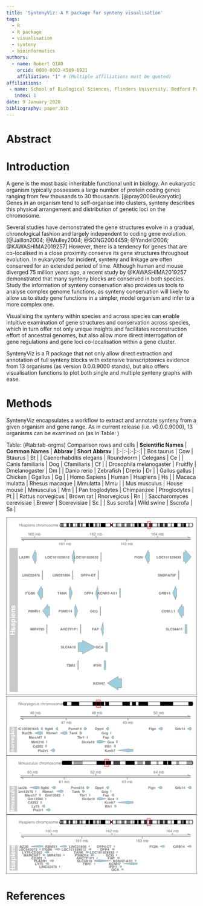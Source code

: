```yaml
---
title: 'SyntenyViz: A R package for synteny visualisation'
tags:
  - R
  - R package
  - visualisation
  - synteny
  - bioinformatics
authors:
  - name: Robert QIAO
    orcid: 0000-0003-4569-6921
    affiliation: "1" # (Multiple affiliations must be quoted)
affiliations:
 - name: School of Biological Sciences, Flinders University, Bedford Park, SA 5042, Australia
   index: 1
date: 9 January 2020
bibliography: paper.bib
---
```

# Abstract

# Introduction
A gene is the most basic inheritable functional unit in biology. An eukaryotic organism typically possesses a large number of protein coding genes ranging from few thousands to 30 thousands. [@pray2008eukaryotic] Genes in an organism tend to self-organise into clusters, synteny describes this physical arrangement and distribution of genetic loci on the chromosome.

Several studies have demonstrated the gene structures evolve in a gradual, chronological fashion and largely independent to coding gene evolution. [@Jaillon2004; @Mulley2004; @SONG2004459; @Yandell2006; @KAWASHIMA2019257] However, there is a tendency for genes that are co-localised in a close proximity conserve its gene structures throughout evolution. In eukaryotes for incident, synteny and linkage are often conserved for an extended period of time. Although human and mouse diverged 75 million years ago, a recent study by @KAWASHIMA2019257 demonstrated that many synteny blocks are conserved in both species. Study the information of synteny conservation also provides us tools to analyse complex genome functions, as synteny conservation will likely to allow us to study gene functions in a simpler, model organism and infer to a more complex one.

Visualising the synteny within species and across species can enable intuitive examination of gene structures and conservation across species, which in turn offer not only unique insights and facilitates reconstruction effort of ancestral genomes, but also allow more direct interrogation of gene regulations and gene loci co-localisation within a gene cluster.

SyntenyViz is a R package that not only allow direct extraction and annotation of full synteny blocks with extensive transcriptomics evidence from 13 organisms (as version 0.0.0.9000 stands), but also offers visualisation functions to plot both single and multiple synteny graphs with ease.

# Methods
SyntenyViz encapsulates a workflow to extract and annotate synteny from a given organism and gene range. As in current release (i.e. v0.0.0.9000), 13 organisms can be examined on (as in Table: )

Table: (\#tab:tab-orgms) Comparison rows and cells
|	__Scientific Names__	|	__Common Names__	|	__Abbrav__	|	__Short Abbrav__	|
|:-|:-|:-|:-:|
|	 Bos taurus 	|	 Cow 	|	 Btaurus	|	Bt	|
|	 Caenorhabditis elegans 	|	 Roundworm 	|	 Celegans	|	Ce	|
|	 Canis familiaris 	|	 Dog 	|	 Cfamiliaris	|	Cf	|
|	 Drosophila melanogaster 	|	 Fruitfly 	|	 Dmelanogaster	|	Dm	|
|	 Danio rerio 	|	 Zebrafish 	|	 Drerio	|	Dr	|
|	 Gallus gallus 	|	 Chicken 	|	 Ggallus	|	Gg	|
|	 Homo Sapiens 	|	 Human 	|	 Hsapiens	|	Hs	|
|	 Macaca mulatta 	|	 Rhesus macaque 	|	 Mmulatta	|	Mmu	|
|	 Mus musculus 	|	 House mouse 	|	 Mmusculus	|	Mm	|
|	 Pan troglodytes 	|	 Chimpanzee 	|	 Ptroglodytes	|	Pt	|
|	 Rattus norvegicus 	|	 Brown rat 	|	 Rnorvegicus	|	Rn	|
|	 Saccharomyces cerevisiae 	|	 Brewer	|	 Scerevisiae	|	Sc	|
|	 Sus scrofa 	|	 Wild swine	|	 Sscrofa	|	Ss	|

![Single Synteny Plot](pics/Hsplot.png)
![Multiple Synteny Plot](pics/Msplot.png)
# References
